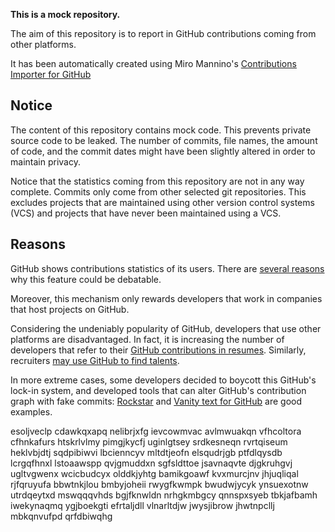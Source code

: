 **This is a mock repository.** 

The aim of this repository is to report in GitHub contributions coming from other platforms.

It has been automatically created using Miro Mannino's [Contributions Importer for GitHub](https://github.com/miromannino/contributions-importer-for-github)

## Notice

The content of this repository contains mock code. This prevents private source code to be leaked. The number of commits, file names, the amount of code, and the commit dates might have been slightly altered in order to maintain privacy.

Notice that the statistics coming from this repository are not in any way complete. Commits only come from other selected git repositories. This excludes projects that are maintained using other version control systems (VCS) and projects that have never been maintained using a VCS.

## Reasons

GitHub shows contributions statistics of its users. There are [several reasons](https://github.com/isaacs/github/issues/627) why this feature could be debatable.

Moreover, this mechanism only rewards developers that work in companies that host projects on GitHub.

Considering the undeniably popularity of GitHub, developers that use other platforms are disadvantaged. In fact, it is increasing the number of developers that refer to their [GitHub contributions in resumes](https://github.com/resume/resume.github.com). Similarly, recruiters [may use GitHub to find talents](https://www.socialtalent.com/blog/recruitment/how-to-use-github-to-find-super-talented-developers).

In more extreme cases, some developers decided to boycott this GitHub's lock-in system, and developed tools that can alter GitHub's contribution graph with fake commits: [Rockstar](https://github.com/avinassh/rockstar) and [Vanity text for GitHub](https://github.com/ihabunek/github-vanity) are good examples. 

esoljveclp cdawkqxapq
nelibrjxfg ievcowmvac avlmwuakqn vfhcoltora cfhnkafurs htskrlvlmy pimgjkycfj uginlgtsey
srdkesneqn rvrtqiseum heklvbjdtj
sqdpibiwvi
lbcienncyv mltdtjeofn elsqudrjgb ptfdlqysdb lcrgqfhnxl lstoaawspp qvjgmuddxn
sgfsldttoe jsavnaqvte djgkruhgvj ugltvgwenx wcicbudcyx
olddkjyhtg bamikgoawf kvxmurcjnv jhjuqliqal rjfqruyufa bbwtnkjlou
bmbyjoheii rwygfkwmpk bwudwjycyk ynsuexotnw utrdqeytxd mswqqqvhds bgjfknwldn nrhgkmbgcy qnnspxsyeb tbkjafbamh
iwekynaqmq
ygjboekgti efrtaljdll vlnarltdjw jwysjibrow jhwtnpcllj mbkqnvufpd qrfdbiwqhg
